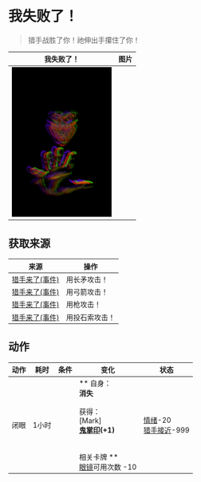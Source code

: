 # 我失败了！  
> 猎手战胜了你！祂伸出手攥住了你！  
  
  我失败了！  |   图片   
 ----  |  ----:   
   |  <img decoding="async" src="Sprite/Hunter.png" href="a.md" style="max-width:300px;max-height:300px;">   
  
## 获取来源  
来源  |  操作  
----  |  ----  
[猎手来了(事件)](Event_HunterFight.md)  |  用长矛攻击！  
[猎手来了(事件)](Event_HunterFight.md)  |  用弓箭攻击！  
[猎手来了(事件)](Event_HunterFight.md)  |  用枪攻击！  
[猎手来了(事件)](Event_HunterFight.md)  |  用投石索攻击！  
## 动作  
动作  |  耗时  |  条件  |  变化  |  状态  
----  |  ----  |  ----  |  ----  |  ----  
闭眼<br>  |  1小时  |    |  ** 自身：**<br>消失<br><br>** 获得： **<br>** [Mark] **<br>  [鬼掌印](W_HunterMark.md)(+1)<br><br><br>** 相关卡牌 **<br>[眼镜](Glasses.md)可用次数  -10  |  [情绪](Morale.md)-20<br>[猎手接近](HuntersProximity.md)-999  


<script>document.title="我失败了！ - 卡牌生存百科 Card Survival Wiki";</script>